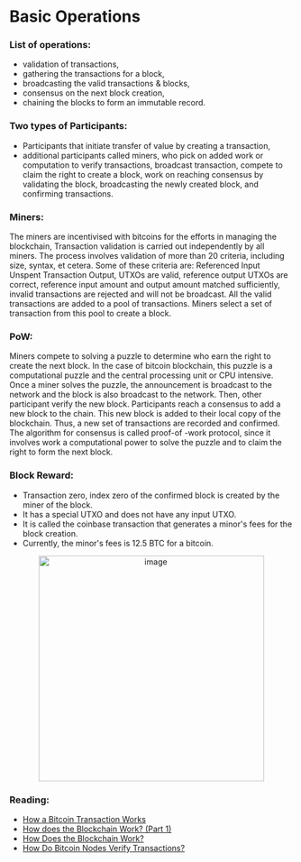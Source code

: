 # Basic Operations

### List of operations:

- validation of transactions, 
- gathering the transactions for a block, 
- broadcasting the valid transactions & blocks, 
- consensus on the next block creation, 
- chaining the blocks to form an immutable record.



### Two types of Participants:

- Participants that initiate transfer of value by creating a transaction, 
- additional participants called miners, who pick on added work or computation to verify transactions, broadcast transaction, compete to claim the right to create a block, work on reaching consensus by validating the block, broadcasting the newly created block, and confirming transactions. 


### Miners:

The miners are incentivised with bitcoins for the efforts in managing the blockchain, 
Transaction validation is carried out independently by all miners. 
The process involves validation of more than 20 criteria, including size, syntax, et cetera. 
Some of these criteria are: Referenced Input Unspent Transaction Output, UTXOs are valid, reference output UTXOs are correct, reference input amount and output amount matched sufficiently, invalid transactions are rejected and will not be broadcast. 
All the valid transactions are added to a pool of transactions. 
Miners select a set of transaction from this pool to create a block. 

### PoW:

Miners compete to solving a puzzle to determine who earn the right to create the next block. 
In the case of bitcoin blockchain, this puzzle is a computational puzzle and the central processing unit or CPU intensive. 
Once a miner solves the puzzle, the announcement is broadcast to the network and the block is also broadcast to the network. 
Then, other participant verify the new block. 
Participants reach a consensus to add a new block to the chain. 
This new block is added to their local copy of the blockchain. 
Thus, a new set of transactions are recorded and confirmed. 
The algorithm for consensus is called proof-of -work protocol, since it involves work a computational power to solve the puzzle and to claim the right to form the next block. 

### Block Reward:

- Transaction zero, index zero of the confirmed block is created by the miner of the block. 
- It has a special UTXO and does not have any input UTXO. 
- It is called the coinbase transaction that generates a minor's fees for the block creation. 
- Currently, the minor's fees is 12.5 BTC for a bitcoin. 
	
<p align="center">	
	<img width="400" height="400" alt="image" src="https://user-images.githubusercontent.com/10133554/185741846-19d0e604-9845-466d-b53f-46b7ccced21b.png">
</p>

	
### Reading:
- [How a Bitcoin Transaction Works](https://www.ccn.com/bitcoin-transaction-really-works/)
- [How does the Blockchain Work? (Part 1)](https://medium.com/blockchain-review/how-does-the-blockchain-work-for-dummies-explained-simply-9f94d386e093)
- [How Does the Blockchain Work?](https://medium.com/@micheledaliessi/how-does-the-blockchain-work-98c8cd01d2ae)
- [How Do Bitcoin Nodes Verify Transactions?](https://smartereum.com/8970/how-do-bitcoin-nodes-verify-transactions/)
